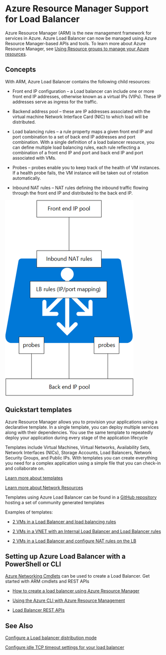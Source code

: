 <properties
   pageTitle="Azure Resource Manager support for Load Balancer Preview | Windows Azure "
   description="Using powershell for Load Balancer with Azure Resource Manager (ARM) in preview. Using templates for load balancer"
   services="load-balancer"
   documentationCenter="na"
   authors="joaoma"
   manager="adinah"
   editor="tysonn" />
<tags
   ms.service="load-balancer"
   ms.date="06/30/2015"
   wacn.date="" />


# Azure Resource Manager Support for Load Balancer 

Azure Resource Manager (ARM) is the new management framework for services in Azure. Azure Load Balancer can now be managed using Azure Resource Manager-based APIs and tools. To learn more about Azure Resource Manager, see [Using Resource groups to manage your Azure resources](/documentation/articles/azure-preview-portal-using-resource-groups).

## Concepts

With ARM, Azure Load Balancer contains the following child resources:

- Front end IP configuration – a Load balancer can include one or more front end IP addresses, otherwise known as a virtual IPs (VIPs). These IP addresses serve as ingress for the traffic.

- Backend address pool – these are IP addresses associated with the virtual machine Network Interface Card (NIC) to which load will be distributed.

- Load balancing rules – a rule property maps a given front end IP and port combination to a set of back end IP addresses and port combination. With a single definition of a load balancer resource, you can define multiple load balancing rules, each rule reflecting a combination of a front end IP and port and back end IP and port associated with VMs.

- Probes – probes enable you to keep track of the health of VM instances. If a health probe fails, the VM instance will be taken out of rotation automatically.

- Inbound NAT rules – NAT rules defining the inbound traffic flowing through the front end IP and distributed to the back end IP.


![](./media/load-balancer-arm/load-balancer-arm.png)



## Quickstart templates
Azure Resource Manager allows you to provision your applications using a declarative template. In a single template, you can deploy multiple services along with their dependencies. You use the same template to repeatedly deploy your application during every stage of the application lifecycle

Templates include Virtual Machines, Virtual Networks, Availability Sets, Network Interfaces (NICs), Storage Accounts, Load Balancers, Network Security Groups, and Public IPs. With templates you can create everything you need for a complex application using a simple file that you can check-in and collaborate on.

[Learn more about templates](http://go.microsoft.com/fwlink/?LinkId=544798)

[Learn more about Network Resources](/documentation/articles/resource-groups-networking)

Templates using Azure Load Balancer can be found in a [GitHub repository](https://github.com/Azure/azure-quickstart-templates) hosting a set of community generated templates

Examples of templates:

- [2 VMs in a Load Balancer and load balancing rules](http://go.microsoft.com/fwlink/?LinkId=544799)

- [2 VMs in a VNET with an Internal Load Balancer and Load Balancer rules](http://go.microsoft.com/fwlink/?LinkId=544800)

- [2 VMs in a Load Balancer and configure NAT rules on the LB](http://go.microsoft.com/fwlink/?LinkId=544801)


## Setting up Azure Load Balancer with a PowerShell or CLI

[Azure Networking Cmdlets](https://msdn.microsoft.com/library/azure/mt163510.aspx) can be used to create a Load Balancer. Get started with ARM cmdlets and REST APIs

- [How to create a load balancer using Azure Resource Manager](/documentation/articles/load-balancer-arm-powershell)

- [Using the Azure CLI with Azure Resource Management](/documentation/articles/xplat-cli-azure-resource-manager)

- [Load Balancer REST APIs](https://msdn.microsoft.com/library/azure/mt163651.aspx)


## See Also

[Configure a Load balancer distribution mode](/documentation/articles/load-balancer-distribution-mode)

[Configure idle TCP timeout settings for your load balancer](/documentation/articles/load-balancer-tcp-idle-timeout)
 

